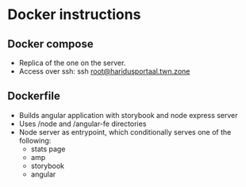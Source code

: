 # Docker instructions

## Docker compose
  * Replica of the one on the server.
  * Access over ssh: ssh root@haridusportaal.twn.zone

## Dockerfile
  * Builds angular application with storybook and node express server
  * Uses /node and /angular-fe directories
  * Node server as entrypoint, which conditionally serves one of the following:
    * stats page
    * amp
    * storybook
    * angular
